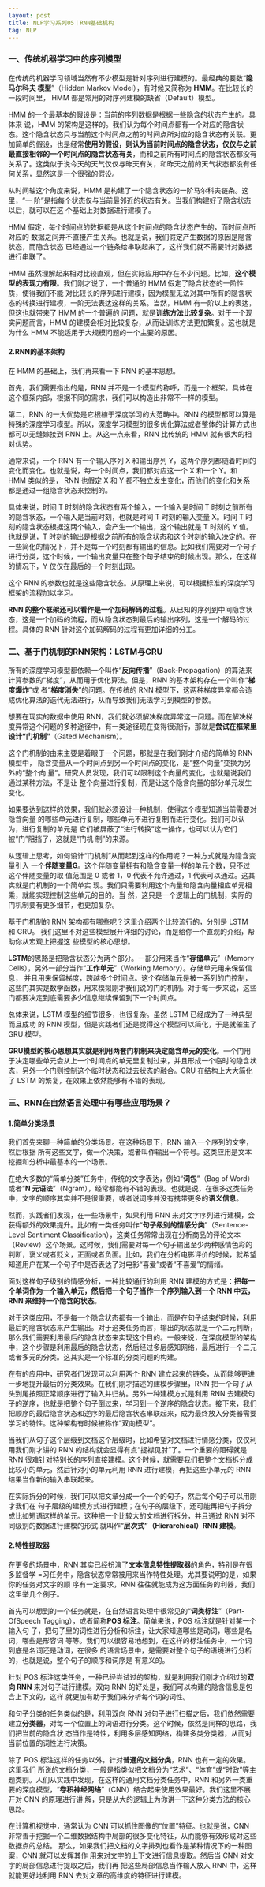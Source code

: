 ```yaml
---
layout: post
title: NLP学习系列05丨RNN基础机构
tag: NLP
---
```


### 一、传统机器学习中的序列模型

在传统的机器学习领域当然有不少模型是针对序列进行建模的。最经典的要数“**隐马尔科夫 模型**”（Hidden Markov Model），有时候又简称为 **HMM**。在比较长的一段时间里， HMM 都是常用的对序列建模的缺省（Default）模型。

HMM 的一个最基本的假设是：当前的序列数据是根据一些隐含的状态产生的。具体来 说，HMM 的架构是这样的。我们认为每个时间点都有一个对应的隐含状态。这个隐含状态只与当前这个时间点之前的时间点所对应的隐含状态有关联。更加简单的假设，也是经常**使用的假设，则认为当前时间点的隐含状态，仅仅与之前最直接相邻的一个时间点的隐含状态有关**，而和之前所有时间点的隐含状态都没有关系了。这类似于说今天的天气仅仅与昨天有关，和昨天之前的天气状态都没有任何关系，显然这是一个很强的假设。

从时间轴这个角度来说，HMM 是构建了一个隐含状态的一阶马尔科夫链条。这里，“一 阶”是指每个状态仅与当前最邻近的状态有关。当我们构建好了隐含状态以后，就可以在这 个基础上对数据进行建模了。

HMM 假定，每个时间点的数据都是从这个时间点的隐含状态产生的，而时间点所对应的 数据之间并不直接产生关系。也就是说，我们假定产生数据的原因是隐含状态，而隐含状态 已经通过一个链条给串联起来了，这样我们就不需要针对数据进行串联了。

HMM 虽然理解起来相对比较直观，但在实际应用中存在不少问题。比如，**这个模型的表现力有限**。我们刚才说了，一个普通的 HMM 假定了隐含状态的一阶性质，使得我们不能 对比较长的序列进行建模，因为模型无法对其中所有的隐含状态的转换进行建模，一阶无法表达这样的关系。当然，HMM 有一阶以上的表达，但这也就带来了 HMM 的一个普遍的 问题，就是**训练方法比较复杂**。对于一个现实问题而言，HMM 的建模会相对比较复杂，从而让训练方法更加繁复。这也就是为什么 HMM 不能适用于大规模问题的一个主要的原因。

#### 2.RNN的基本架构

在 HMM 的基础上，我们再来看一下 RNN 的基本思想。

首先，我们需要指出的是，RNN 并不是一个模型的称呼，而是一个框架。具体在这个框架内部，根据不同的需求，我们可以构造出非常不一样的模型。

第二，RNN 的一大优势是它根植于深度学习的大范畴中。RNN 的模型都可以算是特殊的深度学习模型。所以，深度学习模型的很多优化算法或者整体的计算方式也都可以无缝嫁接到 RNN 上。从这一点来看，RNN 比传统的 HMM 就有很大的相对优势。

通常来说，一个 RNN 有一个输入序列 X 和输出序列 Y，这两个序列都随着时间的变化而变化。也就是说，每一个时间点，我们都对应这一个 X 和一个 Y。和 HMM 类似的是， RNN 也假定 X 和 Y 都不独立发生变化，而他们的变化和关系都是通过一组隐含状态来控制的。

具体来说，时间 T 时刻的隐含状态有两个输入，一个输入是时间 T 时刻之前所有的隐含状态，一个输入是当前时刻，也就是时间 T 时刻的输入变量 X。时间 T 时刻的隐含状态根据这两个输入，会产生一个输出，这个输出就是 T 时刻的 Y 值。也就是说，T 时刻的输出是根据之前所有的隐含状态和这个时刻的输入决定的。在一些简化的情况下，并不是每一个时刻都有输出的信息。比如我们需要对一个句子进行分类，这个时候，一个输出变量只在整个句子结束的时候出现。那么，在这样的情况下，Y 仅仅在最后的一个时刻出现。

这个 RNN 的参数也就是这些隐含状态。从原理上来说，可以根据标准的深度学习框架的流程加以学习。

**RNN 的整个框架还可以看作是一个加码解码的过程**。从已知的序列到中间隐含状态，这是一个加码的流程，而从隐含状态到最后的输出序列，这是一个解码的过程。具体的 RNN 针对这个加码解码的过程有更加详细的分工。

### 二、基于门机制的RNN架构：LSTM与GRU

所有的深度学习模型都依赖一个叫作“**反向传播**”（Back-Propagation）的算法来计算参数的“梯度”，从而用于优化算法。但是，RNN 的基本架构存在一个叫作“**梯度爆炸**”或 者“**梯度消失**”的问题。在传统的 RNN 模型下，这两种梯度异常都会造成优化算法的迭代无法进行，从而导致我们无法学习到模型的参数。

想要在现实的数据中使用 RNN，我们就必须解决梯度异常这一问题。而在解决梯度异常这个问题的多种途径中，有一类途径现在变得很流行，那就是**尝试在框架里设计“门机制”**（Gated Mechanism）。

这个门机制的由来主要是着眼于一个问题，那就是在我们刚才介绍的简单的 RNN 模型中， 隐含变量从一个时间点到另一个时间点的变化，是“整个向量”变换为另外的“整个向 量”。研究人员发现，我们可以限制这个向量的变化，也就是说我们通过某种方法，不是让 整个向量进行复制，而是让这个隐含向量的部分单元发生变化。

如果要达到这样的效果，我们就必须设计一种机制，使得这个模型知道当前需要对隐含向量 的哪些单元进行复制，哪些单元不进行复制而进行变化。我们可以认为，进行复制的单元是 它们被屏蔽了“进行转换”这一操作，也可以认为它们被“门”阻挡了，这就是“门机 制”的来源。

从逻辑上思考，如何设计“门机制”从而起到这样的作用呢？一种方式就是为隐含变量引入 一个**伴随变量G**。这个伴随变量拥有和隐含变量一样的单元个数，只不过这个伴随变量的取 值范围是 0 或者 1，0 代表不允许通过，1 代表可以通过。这其实就是门机制的一个简单实 现。我们只需要利用这个向量和隐含向量相应单元相乘，就能实现控制这些单元的目的。当 然，这只是一个逻辑上的门机制，实际的门机制要有更多细节，也更加复杂。

基于门机制的 RNN 架构都有哪些呢？这里介绍两个比较流行的，分别是 LSTM 和 GRU。 我们这里不对这些模型展开详细的讨论，而是给你一个直观的介绍，帮助你从宏观上把握这 些模型的核心思想。

**LSTM**的思路是把隐含状态分为两个部分。一部分用来当作“**存储单元**”（Memory Cells），另外一部分当作“**工作单元**”（Working Memory）。存储单元用来保留信息， 并且用来保留梯度，跨越多个时间点。这个存储单元是被一系列的门控制，这些门其实是数学函数，用来模拟刚才我们说的门的机制。对于每一步来说，这些门都要决定到底需要多少信息继续保留到下一个时间点。

总体来说，LSTM 模型的细节很多，也很复杂。虽然 LSTM 已经成为了一种典型而且成功 的 RNN 模型，但是实践者们还是觉得这个模型可以简化，于是就催生了 GRU 模型。

**GRU模型的核心思想其实就是利用两套门机制来决定隐含单元的变化**。一个门用于决定哪些单元会从上一个时间点的单元里复制过来，并且形成一个临时的隐含状态，另外一个门则控制这个临时状态和过去状态的融合。GRU 在结构上大大简化了 LSTM 的繁复，在效果上依然能够有不错的表现。

### 三、RNN在自然语言处理中有哪些应用场景？

#### 1.简单分类场景

我们首先来聊一种简单的分类场景。在这种场景下，RNN 输入一个序列的文字，然后根据 所有这些文字，做一个决策，或者叫作输出一个符号。这类应用是文本挖掘和分析中最基本的一个场景。

在绝大多数的“简单分类”任务中，传统的文字表达，例如“**词包**”（Bag of Word）或者“**N 元语法**”（Ngram），经常都能有不错的表现。也就是说，在很多这类任务中，文字的顺序其实并不是很重要，或者说词序并没有携带更多的**语义信息**。

然而，实践者们发现，在一些场景中，如果利用 RNN 来对文字序列进行建模，会获得额外的效果提升。比如有一类任务叫作“**句子级别的情感分类**”（Sentence-Level Sentiment Classification），这类任务常常出现在分析商品的评论文本（Review）这个场景。这时候，我们需要对每一个句子输出至少两种感情色彩的判断，褒义或者贬义，正面或者负面。比如，我们在分析电影评价的时候，就希望知道用户在某一个句子中是否表达了对电影“喜爱”或者“不喜爱”的情绪。


面对这样句子级别的情感分析，一种比较通行的利用 RNN 建模的方式是：**把每一个单词作为一个输入单元，然后把一个句子当作一个序列输入到一个 RNN 中去，RNN 来维持一个隐含的状态**。

对于这类应用，不是每一个隐含状态都有一个输出，而是在句子结束的时候，利用最后的隐含状态来产生输出。对于这类任务而言，输出的状态就是一个二元判断，那么我们需要利用最后的隐含状态来实现这个目的。一般来说，在深度模型的架构中，这个步骤是利用最后的隐含状态，然后经过多层感知网络，最后进行一个二元或者多元的分类。这其实是一个标准的分类问题的构建。

在有的应用中，研究者们发现可以利用两个 RNN 建立起来的链条，从而能够更进一步地提升最后的分类效果。在我们刚才描述的建模步骤里，RNN 把一个句子从头到尾按照正常顺序进行了输入并归纳。另外一种建模方式是利用 RNN 去建模句子的逆序，也就是把整个句子倒过来，学习到一个逆序的隐含状态。接下来，我们把顺序的最后隐含状态和逆序的最后隐含状态串联起来，成为最终放入分类器需要学习的特性。这种架构有时候被称作“双向模型”。

当我们从句子这个层级到文档这个层级时，比如希望对文档进行情感分类，仅仅利用我们刚才讲的 RNN 的结构就会显得有点“捉襟见肘”了。一个重要的阻碍就是 RNN 很难针对特别长的序列直接建模。这个时候，就需要我们把整个文档拆分成比较小的单元，然后针对小的单元利用 RNN 进行建模，再把这些小单元的 RNN 结果当作新的输入串联起来。

在实际拆分的时候，我们可以把文章分成一个一个的句子，然后每个句子可以用刚才我们在
句子层级的建模方式进行建模；在句子的层级下，还可能再把句子拆分成比如短语这样的单元。这种把一个比较大的文档进行拆分，并且通过 RNN 对不同级别的数据进行建模的形式 就叫作“**层次式”（Hierarchical）RNN 建模**。

#### 2.特性提取器
在更多的场景中，RNN 其实已经扮演了**文本信息特性提取器**的角色，特别是在很多监督学 =习任务中，隐含状态常常被用来当作特性处理。尤其要说明的是，如果你的任务对文字的顺 序有一定要求，RNN 往往就能成为这方面任务的利器，我们这里举几个例子。

首先可以想到的一个任务就是，在自然语言处理中很常见的“**词类标注**”（Part-OfSpeech Tagging），或者简称**POS 标注**。简单来说，POS 标注就是针对某一个输入句 子，把句子里的词性进行分析和标注，让大家知道哪些是动词，哪些是名词，哪些是形容词 等等。我们可以很容易地想到，在这样的标注任务中，一个词到底是名词还是动词，在很多 的语言场景中，是需要对整个句子的语境进行分析的，也就是说，整个句子的顺序和词序是 有意义的。

针对 POS 标注这类任务，一种已经尝试过的架构，就是利用我们刚才介绍过的**双向 RNN** 来对句子进行建模。双向 RNN 的好处是，我们可以构建的隐含信息是包含上下文的，这样 就更加有助于我们来分析每个词的词性。

和句子分类的任务类似的是，利用双向 RNN 对句子进行扫描之后，我们依然需要建立**分类器**，对每一个位置上的词语进行分类。这个时候，依然是同样的思路，我们把当前的隐含状 态当作是特性，利用多层感知网络，构建多类分类器，从而对当前位置的词性进行决策。

除了 POS 标注这样的任务以外，针对**普通的文档分类**，RNN 也有一定的效果。这里我们 所说的文档分类，一般是指类似把文档分为“艺术”、“体育”或“时政”等主题类别。人们从实践中发现，在这样的通用文档分类任务中，RNN 和另外一类重要的深度模型，“**卷积神经网络**”（CNN）结合起来使用效果最好。我们这里不展开对 CNN 的原理进行讲 解，只是从大的逻辑上为你讲一下这种分类方法的核心思路。

在计算机视觉中，通常认为 CNN 可以抓住图像的“位置”特征。也就是说，CNN 非常善于挖掘一个二维数据结构中局部的很多变化特征，从而能够有效形成对这些数据点的总结。 那么，如果我们把文档的文字排列也看作是某种情况下的一种图案，CNN 就可以发挥其作 用来对文字的上下文进行信息提取。然后当 CNN 对文字的局部信息进行提取之后，我们再 把这些局部信息当作输入放入 RNN 中，这样就能更好地利用 RNN 去对文章的高维度的特征进行建模。
